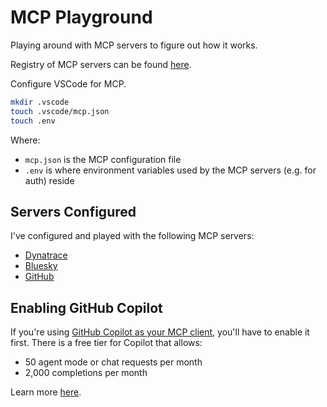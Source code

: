 # MCP Playground

Playing around with MCP servers to figure out how it works.

Registry of MCP servers can be found [here](https://github.com/modelcontextprotocol/servers?tab=readme-ov-file).

Configure VSCode for MCP.

```bash
mkdir .vscode
touch .vscode/mcp.json
touch .env
```

Where:
* `mcp.json` is the MCP configuration file
* `.env` is where environment variables used by the MCP servers (e.g. for auth) reside

## Servers Configured

I've configured and played with the following MCP servers:

* [Dynatrace](https://github.com/dynatrace-oss/dynatrace-mcp)
* [Bluesky](https://github.com/brianellin/bsky-mcp-server)
* [GitHub](https://github.com/github/github-mcp-server)

## Enabling GitHub Copilot

If you're using [GitHub Copilot as your MCP client](https://code.visualstudio.com/docs/copilot/chat/mcp-servers#_use-mcp-tools-in-agent-mode), you'll have to enable it first. There is a free tier for Copilot that allows:

* 50 agent mode or chat requests per month
* 2,000 completions per month

Learn more [here](https://github.com/features/copilot/plans).